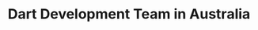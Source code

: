 ---
title: Dart Development Team in Australia
permalink: /landings/locations/australia/developer/dart
technology: Dart
location: Australia
---